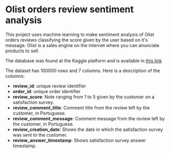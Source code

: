 # Olist orders review sentiment analysis

This project uses machine learning to make sentiment analysis of Olist orders reviews classifying the score given by the user based on it's message. Olist is a sales engine on the internet where you can anunciate products to sell.

The database was found at the Kaggle platform and is available in [this link](https://www.kaggle.com/olistbr/brazilian-ecommerce#olist_order_reviews_dataset.csv)

The dataset has 100000 rows and 7 columns. Here is a description of the columns:

* **review_id**: unique review identifier
* **order_id**: unique order identifier
* **review_score**: Note ranging from 1 to 5 given by the customer on a satisfaction survey.
* **review_comment_title**: Comment title from the review left by the customer, in Portuguese.
* **review_comment_message**: Comment message from the review left by the customer, in Portuguese.
* **review_creation_date**: Shows the date in which the satisfaction survey was sent to the customer.
* **review_answer_timestamp**: Shows satisfaction survey answer timestamp.